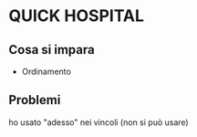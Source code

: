 # QUICK HOSPITAL

## Cosa si impara
  + Ordinamento

## Problemi
  ho usato "adesso" nei vincoli (non si può usare)
